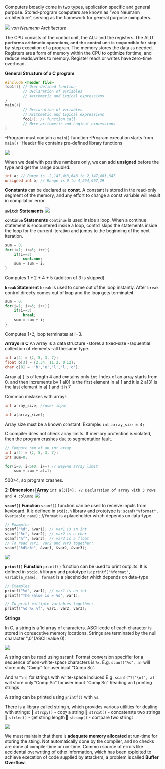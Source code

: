 Computers broadly come in two types, application specific and general purpose. Stored-program computers are known as "von Neumann architecture", serving as the framework for general purpose computers.

![](Images/chrome_c180eg4yZH.jpg)
*von Neumann Architecture*

The CPU consists of the control unit, the ALU and the registers. The ALU performs arithmetic operations, and the control unit is responsible for step-by-step execution of a program. The memory stores the data as needed. Registers are a form of memory within the CPU to optimize for time, and reduce reads/writes to memory. Register reads or writes have zero-time overhead.

**General Structure of a C program**

```c
#include <header file> 
foo1(){ // User-defined function 
		// Declaration of variables 
		// Arithmetic and Logical expressions 
} 
main(){ 
		// Declaration of variables
		// Arithmetic and Logical expressions 
		foo1(); // function call 
		// More arithmetic and Logical expressions 
}
```
-Program must contain a `main()` function
-Program execution starts from `main()` 
-Header file contains pre-defined library functions

![](Images/Obsidian_klYfFcjyup.png)

When we deal with positive numbers only, we can add **unsigned** before the type and get the range doubled: 
```c
int a; // Range is -2,147,483,648 to 2,147,483,647 
unsigned int b; // Range is 0 to 4,294,967,29
```


**Constants** can be declared as **const**. A constant is stored in the read-only segment of the memory, and any effort to change a const variable will result in compilation error.

**`switch` Statements**
![](Images/Obsidian_jnXbhF1GvX.png)

**`continue` Statements**
`continue` is used inside a loop. When a continue statement is encountered inside a loop, control skips the statements inside the loop for the current iteration and jumps to the beginning of the next iteration.  

```c
sum = 0; 
for(i=1; i<=5; i++){
	if(i==3) 
		continue;
	sum = sum + i; 
} 
```
Computes 1 + 2 + 4 + 5 (addition of 3 is skipped).

**`break` Statement** 
`break` is used to come out of the loop instantly. After `break` control directly comes out of loop and the loop gets terminated. 
```c
sum = 0; 
for(i=1; i<=5; i++){
	if(i==3) 
		break; 
	sum = sum + i; 
} 
```
Computes 1+2, loop terminates at i=3.

**Arrays in C** 
An Array is a data structure
	-stores a fixed-size
	-sequential collection of elements
	-all the same type. 
```c
int a[4] = {2, 5, 3, 7}; 
float b[3] = {2.34, 11.2, 0.12}; 
char c[8] = {'h','e','l','l','o'};
```
Array a[ ] is of length 4 and contains only `int`.
Index of an array starts from 0, and then increments by 1 
	a[0] is the first element in a[ ] and it is 2
	a[3] is the last element in a[ ] and it is 7

Common mistakes with arrays: 
```c
int array_size; //user input 
... 
int a[array_size];
```
Array size must be a known constant. Example: `int array_size = 4;`

C compiler does not check array limits. If memory protection is violated, then the program crashes due to segmentation fault.
```c
// Compute sum of an int array 
int a[4] = {2, 5, 3, 7}; 
int sum=0; 

for(i=0; i<500; i++) // Beyond array limit 
	sum = sum + a[i];
```
500>4, so program crashes.

**2-Dimensional Array**
`int a[3][4]; // Declaration of array with 3 rows and 4 columns`
![](Images/Obsidian_CXcQ9Ri4lN.png)

**`scanf()` Function**
`scanf()` function can be used to receive inputs from keyboard. It is defined in `stdio.h` library and prototype is: 
`scanf("%format", &variable_name);` 
//`format` is a placeholder which depends on data-type.

```c
// Examples 
scanf("%d", &var1); // var1 is an int 
scanf("%c", &var2); // var2 is a char 
scanf("%f", &var3); // var3 is a float 
// To read var1, var2 and var3 together: 
scanf("%d%c%f", &var1, &var2, &var3);
```
![](Images/Obsidian_Mgp42RnwoF.png)

**`printf()` Function** 
`printf()` function can be used to print outputs. It is defined in `stdio.h` library and prototype is: `printf("%format", variable_name); `
`format` is a placeholder which depends on data-type
```c
// Examples 
printf("%d", var1); // var1 is an int 
printf("The value is = %d", var1); 

// To print multiple variables together:
printf("%d %c %f", var1, var2, var3);
```

**Strings**

In C, a string is a 1d array of characters. ASCII code of each character is stored in consecutive memory locations. Strings are terminated by the null character '\0' (ASCII value 0).

![](Images/Obsidian_lQDj3ZE6aF.jpg)

A string can be read using sscanf:
Format conversion specifier for a sequence of non-white-space characters is `%s`. E.g. `scanf(“%s”, a)` will store only “Comp” for user input “Comp Sc”. 

And `%[^\n]` for strings with white-space included E.g. `scanf(“%[^\n]”, a)` will store only “Comp Sc” for user input “Comp Sc” Reading and printing strings 

A string can be printed using `printf()` with `%s`.

There is a library called string.h, which provides various utilities for dealing with strings:
 `strcpy()` - copy a string 
 `strcat()` - concatenate two strings 
 `strlen()` - get string length 
 `strcmp()` - compare two strings

![](Images/Pasted%20image%2020231002120532.png)

We must maintain that there is **adequate memory allocated** at run-time for storing the string. Not automatically done by the compiler, and no checks are done at compile-time or run-time. Common source of errors like accidental overwriting of other information, which has been exploited to achieve execution of code supplied by attackers, a problem is called **Buffer Overflow.**
